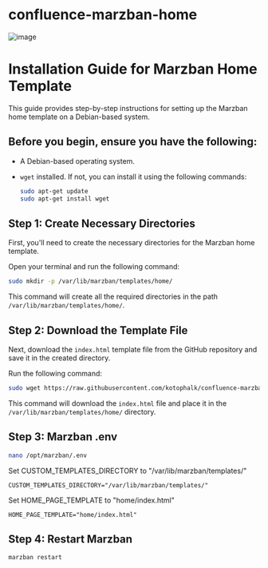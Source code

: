 # confluence-marzban-home

![image](https://github.com/user-attachments/assets/889f8383-59eb-4d30-ba28-a4c6a1701578)


# Installation Guide for Marzban Home Template

This guide provides step-by-step instructions for setting up the Marzban home template on a Debian-based system.

## Before you begin, ensure you have the following:

- A Debian-based operating system.
- `wget` installed. If not, you can install it using the following commands:

  ```bash
  sudo apt-get update
  sudo apt-get install wget

## Step 1: Create Necessary Directories

First, you'll need to create the necessary directories for the Marzban home template.

Open your terminal and run the following command:

```bash
sudo mkdir -p /var/lib/marzban/templates/home/
```

This command will create all the required directories in the path `/var/lib/marzban/templates/home/`.

## Step 2: Download the Template File

Next, download the `index.html` template file from the GitHub repository and save it in the created directory.

Run the following command:

```bash
sudo wget https://raw.githubusercontent.com/kotophalk/confluence-marzban-home/refs/heads/main/index.html -O /var/lib/marzban/templates/home/index.html
```

This command will download the `index.html` file and place it in the `/var/lib/marzban/templates/home/` directory.

## Step 3: Marzban .env

```bash
nano /opt/marzban/.env
```

Set CUSTOM_TEMPLATES_DIRECTORY to "/var/lib/marzban/templates/"
```
CUSTOM_TEMPLATES_DIRECTORY="/var/lib/marzban/templates/"
```

Set HOME_PAGE_TEMPLATE to "home/index.html"
```
HOME_PAGE_TEMPLATE="home/index.html"
```

## Step 4: Restart Marzban

```bash
marzban restart
```




